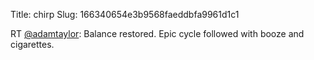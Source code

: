 Title: chirp
Slug: 166340654e3b9568faeddbfa9961d1c1

RT <a href="http://twitter.com/adamtaylor">@adamtaylor</a>: Balance restored. Epic cycle followed with booze and cigarettes.

